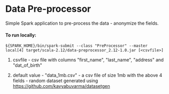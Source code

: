 # Data Pre-processor

Simple Spark application to pre-process the data - anonymize the fields.

#### To run locally:

```
${SPARK_HOME}/bin/spark-submit --class "PreProcessor" --master local[4] target/scala-2.12/data-preprocessor_2.12-1.0.jar [<csvfile>]
```

1. csvfile - csv file with columns "first_name", "last_name", "address" and "dat_of_birth"

2. default value - "data_1mb.csv" - a csv file of size 1mb with the above 4 fields - random dataset generated using https://github.com/kavyabuvarma/datasetgen
